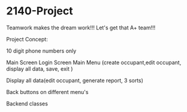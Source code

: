 # 2140-Project
Teamwork makes the dream work!!! Let's get that A+ team!!!

Project Concept: 

10 digit phone numbers only 


Main Screen
Login Screen 
Main Menu (create occupant,edit occupant, display all data, save, exit  )

Display all data(edit occupant, generate report, 3 sorts)

Back buttons on different menu's 


Backend classes 